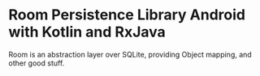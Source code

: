 # Room Persistence Library Android with Kotlin and RxJava
 Room is an abstraction layer over SQLite, providing Object mapping, and other good stuff.
